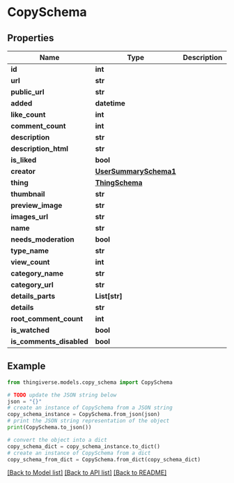 # CopySchema


## Properties

Name | Type | Description | Notes
------------ | ------------- | ------------- | -------------
**id** | **int** |  | [optional] 
**url** | **str** |  | [optional] 
**public_url** | **str** |  | [optional] 
**added** | **datetime** |  | [optional] 
**like_count** | **int** |  | [optional] 
**comment_count** | **int** |  | [optional] 
**description** | **str** |  | [optional] 
**description_html** | **str** |  | [optional] 
**is_liked** | **bool** |  | [optional] 
**creator** | [**UserSummarySchema1**](UserSummarySchema1.md) |  | [optional] 
**thing** | [**ThingSchema**](ThingSchema.md) |  | [optional] 
**thumbnail** | **str** |  | [optional] 
**preview_image** | **str** |  | [optional] 
**images_url** | **str** |  | [optional] 
**name** | **str** |  | [optional] 
**needs_moderation** | **bool** |  | [optional] 
**type_name** | **str** |  | [optional] 
**view_count** | **int** |  | [optional] 
**category_name** | **str** |  | [optional] 
**category_url** | **str** |  | [optional] 
**details_parts** | **List[str]** |  | [optional] 
**details** | **str** |  | [optional] 
**root_comment_count** | **int** |  | [optional] 
**is_watched** | **bool** |  | [optional] 
**is_comments_disabled** | **bool** |  | [optional] 

## Example

```python
from thingiverse.models.copy_schema import CopySchema

# TODO update the JSON string below
json = "{}"
# create an instance of CopySchema from a JSON string
copy_schema_instance = CopySchema.from_json(json)
# print the JSON string representation of the object
print(CopySchema.to_json())

# convert the object into a dict
copy_schema_dict = copy_schema_instance.to_dict()
# create an instance of CopySchema from a dict
copy_schema_from_dict = CopySchema.from_dict(copy_schema_dict)
```
[[Back to Model list]](../README.md#documentation-for-models) [[Back to API list]](../README.md#documentation-for-api-endpoints) [[Back to README]](../README.md)


